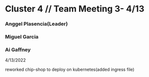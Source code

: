 # Cluster 4   // Team Meeting 3- 4/13

### Anggel Plasencia(Leader)

### Miguel Garcia

### Ai Gaffney

4/13/2022

reworked chip-shop to deploy on kubernetes(added ingress file)
 